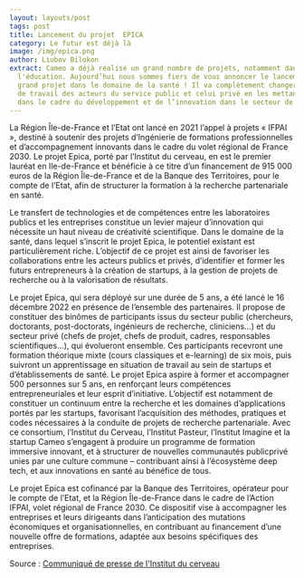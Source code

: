 ```yaml
---
layout: layouts/post
tags: post
title: Lancement du projet  EPICA
category: Le futur est déjà là
image: /img/epica.png
author: Liubov Bilokon
extract: Cameo a déjà réalisé un grand nombre de projets, notamment dans
  l'éducation. Aujourd’hui nous sommes fiers de vous annoncer le lancement d’un
  grand projet dans le domaine de la santé ! Il va complètement changer le mode
  de travail des acteurs du service public et celui privé en les mettant en lien
  dans le cadre du développement et de l’innovation dans le secteur de santé.
---
```

<!--StartFragment-->

La Région Île-de-France et l’Etat ont lancé en 2021 l’appel à projets « IFPAI », destiné à soutenir des projets d’Ingénierie de formations professionnelles et d’accompagnement innovants dans le cadre du volet régional de France 2030. Le projet Epica, porté par l’Institut du cerveau, en est le premier lauréat en Ile-de-France et bénéficie à ce titre d’un financement de 915 000 euros de la Région Île-de-France et de la Banque des Territoires, pour le compte de l’Etat, afin de structurer la formation à la recherche partenariale en santé.

Le transfert de technologies et de compétences entre les laboratoires publics et les entreprises constitue un levier majeur d’innovation qui nécessite un haut niveau de créativité scientifique. Dans le domaine de la santé, dans lequel s’inscrit le projet Epica, le potentiel existant est particulièrement riche. L’objectif de ce projet est ainsi de favoriser les collaborations entre les acteurs publics et privés, d’identifier et former les futurs entrepreneurs à la création de startups, à la gestion de projets de recherche ou à la valorisation de résultats.

Le projet Epica, qui sera déployé sur une durée de 5 ans, a été lancé le 16 décembre 2022 en présence de l’ensemble des partenaires. Il propose de constituer des binômes de participants issus du secteur public (chercheurs, doctorants, post-doctorats, ingénieurs de recherche, cliniciens…) et du secteur privé (chefs de projet, chefs de produit, cadres, responsables scientifiques…), qui évolueront ensemble. Ces participants recevront une formation théorique mixte (cours classiques et e-learning) de six mois, puis suivront un apprentissage en situation de travail au sein de startups et d’établissements de santé. Le projet Epica aspire à former et accompagner 500 personnes sur 5 ans, en renforçant leurs compétences entrepreneuriales et leur esprit d’initiative. L’objectif est notamment de constituer un continuum entre la recherche et les domaines d’applications portés par les startups, favorisant l’acquisition des méthodes, pratiques et codes nécessaires à la conduite de projets de recherche partenariale. Avec ce consortium, l’Institut du Cerveau, l’Institut Pasteur, l’Institut Imagine et la startup Cameo s’engagent à produire un programme de formation immersive innovant, et à structurer de nouvelles communautés publicprivé unies par une culture commune – contribuant ainsi à l’écosystème deep tech, et aux innovations en santé au bénéfice de tous.

Le projet Epica est cofinancé par la Banque des Territoires, opérateur pour le compte de l’Etat, et la Région Île-de-France dans le cadre de l’Action IFPAI, volet régional de France 2030. Ce dispositif vise à accompagner les entreprises et leurs dirigeants dans l’anticipation des mutations économiques et organisationnelles, en contribuant au financement d’une nouvelle offre de formations, adaptée aux besoins spécifiques des entreprises.



Source : [Communiqué de presse de l'Institut du cerveau](https://institutducerveau-icm.org/wp-content/uploads/2023/01/cp_janus.pdf)

<!--EndFragment-->